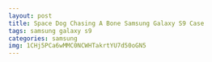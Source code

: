 ```yaml
---
layout: post
title: Space Dog Chasing A Bone Samsung Galaxy S9 Case
tags: samsung galaxy s9
categories: samsung
img: 1CHj5PCa6wMMC0NCWHTakrtYU7d50oGN5
---
```

